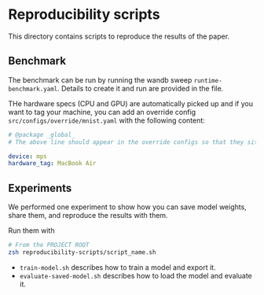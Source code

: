 # Reproducibility scripts

This directory contains scripts to reproduce the results of the paper.

## Benchmark

The benchmark can be run by running the wandb sweep `runtime-benchmark.yaml`.
Details to create it and run are provided in the file.

THe hardware specs (CPU and GPU) are automatically picked up and if
you want to tag your machine, you can add an override config `src/configs/override/mnist.yaml` with the following content:

```yaml
# @package _global_
# The above line should appear in the override configs so that they sit at the root of the config tree.

device: mps
hardware_tag: MacBook Air
```

## Experiments

We performed one experiment to show how you can save model weights, share them, and reproduce the results with them.

Run them with

```bash
# From the PROJECT ROOT
zsh reproducibility-scripts/script_name.sh
```

* `train-model.sh` describes how to train a model and export it.
* `evaluate-saved-model.sh` describes how to load the model and evaluate it.
